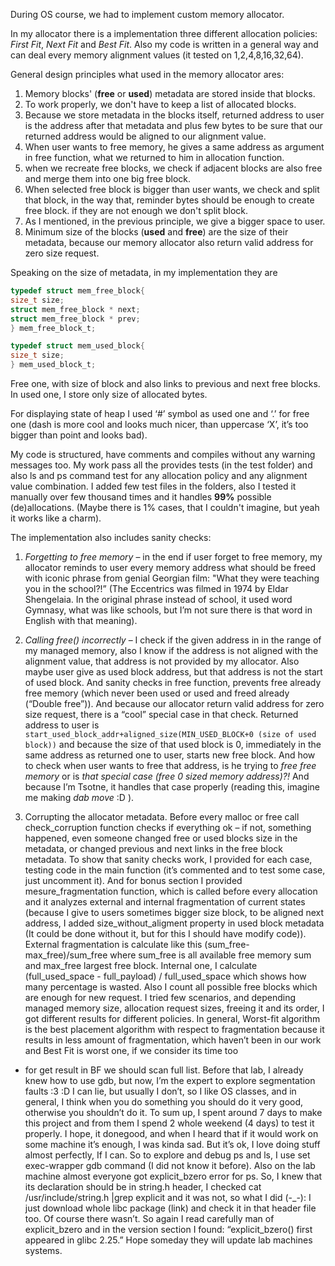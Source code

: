 During OS course, we had to implement custom memory allocator.

In my allocator there is a implementation three different allocation policies: *First Fit*, *Next Fit* and
*Best Fit*. Also my code is written in a general way and can deal every memory alignment values (it
tested on 1,2,4,8,16,32,64).

General design principles what used in the memory allocator ares:
1. Memory blocks' (**free** or **used**) metadata are stored inside that blocks.
2. To work properly, we don't have to keep a list of allocated blocks.
3. Because we store metadata in the blocks itself, returned address to user is the address after
that metadata and plus few bytes to be sure that our returned address would be aligned to our
alignment value.
4. When user wants to free memory, he gives a same address as argument in free function,
what we returned to him in allocation function.
5. when we recreate free blocks, we check if adjacent blocks are also free and merge them into
one big free block.
6. When selected free block is bigger than user wants, we check and split that block, in the way
that, reminder bytes should be enough to create free block. if they are not enough we don't
split block.
7. As I mentioned, in the previous principle, we give a bigger space to user.
8. Minimum size of the blocks (**used** and **free**) are the size of their metadata, because our
memory allocator also return valid address for zero size request.

Speaking on the size of metadata, in my implementation they are
```C
typedef struct mem_free_block{
size_t size;
struct mem_free_block * next;
struct mem_free_block * prev;
} mem_free_block_t;
```
```C
typedef struct mem_used_block{
size_t size;
} mem_used_block_t;
```
Free one, with size of block and also links to previous and next free blocks. In used one, I store only
size of allocated bytes.

For displaying state of heap I used ‘#’ symbol as used one and ‘.’ for free one (dash is more cool
and looks much nicer, than uppercase ‘X’, it’s too bigger than point and looks bad).

My code is structured, have comments and compiles without any warning messages too. My work
pass all the provides tests (in the test folder) and also ls and ps command test for any allocation
policy and any alignment value combination. I added few test files in the folders, also I tested it
manually over few thousand times and it handles **99%** possible (de)allocations. (Maybe there is 1%
cases, that I couldn't imagine, but yeah it works like a charm).

The implementation also includes sanity checks:
1. *Forgetting to free memory* – in the end if user forget to free memory, my allocator reminds
to user every memory address what should be freed with iconic phrase from genial
Georgian film: "What they were teaching you in the school?!” (The Eccentrics was filmed
in 1974 by Eldar Shengelaia. In the original phrase instead of school, it used word
Gymnasy, what was like schools, but I’m not sure there is that word in English with that
meaning).

2. *Calling free() incorrectly* – I check if the given address in in the range of my managed
memory, also I know if the address is not aligned with the alignment value, that address is
not provided by my allocator. Also maybe user give as used block address, but that address
is not the start of used block. And sanity checks in free function, prevents free already free
memory (which never been used or used and freed already (“Double free”)). And because
our allocator return valid address for zero size request, there is a “cool” special case in that
check. Returned address to user is
`start_used_block_addr+aligned_size(MIN_USED_BLOCK+0 (size of used block))` and
because the size of that used block is 0, immediately in the same address as returned one to
user, starts new free block. And how to check when user wants to free that address, is he
trying to *free free memory* or is *that special case (free 0 sized memory address)?!* And because I’m Tsotne, it handles that case properly (reading this, imagine me making *dab move* :D ).
3. Corrupting the allocator metadata. Before every malloc or free call check_corruption
function checks if everything ok – if not, something happened, even someone changed free
or used blocks size in the metadata, or changed previous and next links in the free block
metadata.
To show that sanity checks work, I provided for each case, testing code in the main function (it’s
commented and to test some case, just uncomment it).
And for bonus section I provided mesure_fragmentation function, which is called before every
allocation and it analyzes external and internal fragmentation of current states (because I give to
users sometimes bigger size block, to be aligned next address, I added size_without_aligment
property in used block metadata (It could be done without it, but for this I should have modify
code)).
External fragmentation is calculate like this (sum_free-max_free)/sum_free where sum_free is all
available free memory sum and max_free largest free block.
Internal one, I calculate (full_used_space - full_payload) / full_used_space which shows how many
percentage is wasted.
Also I count all possible free blocks which are enough for new request.
I tried few scenarios, and depending managed memory size, allocation request sizes, freeing it and
its order, I got different results for different policies. In general, Worst-fit algorithm is the best
placement algorithm with respect to fragmentation because it results in less amount of
fragmentation, which haven’t been in our work and Best Fit is worst one, if we consider its time too
- for get result in BF we should scan full list.
Before that lab, I already knew how to use gdb, but now, I’m the expert to explore segmentation
faults :3 :D
I can lie, but usually I don’t, so I like OS classes, and in general, I think when you do something
you should do it very good, otherwise you shouldn’t do it. To sum up, I spent around 7 days to make
this project and from them I spend 2 whole weekend (4 days) to test it properly. I hope, it donegood, and when I heard that if it would work on some machine it’s enough, I was kinda sad. But it’s
ok, I love doing stuff almost perfectly, If I can.
So to explore and debug ps and ls, I use set exec-wrapper gdb command (I did not know it before).
Also on the lab machine almost everyone got explicit_bzero error for ps. So, I knew that its
declaration should be in string.h header, I checked
cat /usr/include/string.h |grep explicit
and it was not, so what I did (-_-): I just download whole libc package (link) and check it in that
header file too. Of course there wasn’t.
So again I read carefully man of explicit_bzero and in the version section I found:
“explicit_bzero() first appeared in glibc 2.25.” Hope someday they will update lab machines
systems.
